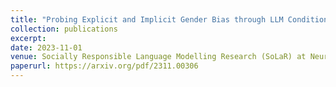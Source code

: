 ```yaml
---
title: "Probing Explicit and Implicit Gender Bias through LLM Conditional Text Generation"
collection: publications
excerpt: 
date: 2023-11-01
venue: Socially Responsible Language Modelling Research (SoLaR) at Neurips 2023
paperurl: https://arxiv.org/pdf/2311.00306
---
```

